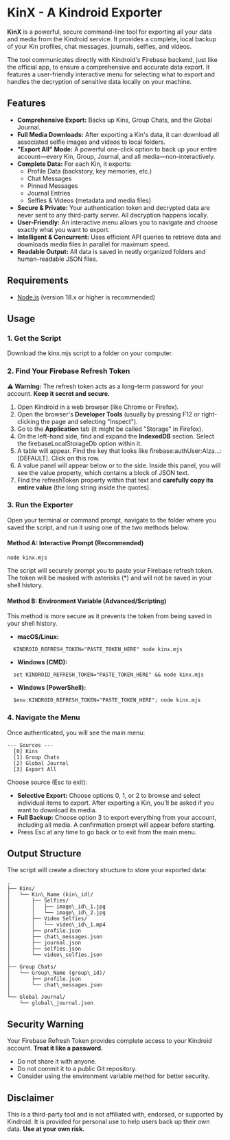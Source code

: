 # **KinX \- A Kindroid Exporter**

**KinX** is a powerful, secure command-line tool for exporting all your data and media from the Kindroid service. It provides a complete, local backup of your Kin profiles, chat messages, journals, selfies, and videos.

The tool communicates directly with Kindroid's Firebase backend, just like the official app, to ensure a comprehensive and accurate data export. It features a user-friendly interactive menu for selecting what to export and handles the decryption of sensitive data locally on your machine.

## **Features**

* **Comprehensive Export:** Backs up Kins, Group Chats, and the Global Journal.  
* **Full Media Downloads:** After exporting a Kin's data, it can download all associated selfie images and videos to local folders.  
* **"Export All" Mode:** A powerful one-click option to back up your entire account—every Kin, Group, Journal, and all media—non-interactively.  
* **Complete Data:** For each Kin, it exports:  
  * Profile Data (backstory, key memories, etc.)  
  * Chat Messages  
  * Pinned Messages  
  * Journal Entries  
  * Selfies & Videos (metadata and media files)  
* **Secure & Private:** Your authentication token and decrypted data are never sent to any third-party server. All decryption happens locally.  
* **User-Friendly:** An interactive menu allows you to navigate and choose exactly what you want to export.  
* **Intelligent & Concurrent:** Uses efficient API queries to retrieve data and downloads media files in parallel for maximum speed.  
* **Readable Output:** All data is saved in neatly organized folders and human-readable JSON files.

## **Requirements**

* [Node.js](https://nodejs.org/) (version 18.x or higher is recommended)

## **Usage**

### **1\. Get the Script**

Download the kinx.mjs script to a folder on your computer.

### **2\. Find Your Firebase Refresh Token**

**⚠️ Warning:** The refresh token acts as a long-term password for your account. **Keep it secret and secure.**

1. Open Kindroid in a web browser (like Chrome or Firefox).  
2. Open the browser's **Developer Tools** (usually by pressing F12 or right-clicking the page and selecting "Inspect").  
3. Go to the **Application** tab (it might be called "Storage" in Firefox).  
4. On the left-hand side, find and expand the **IndexedDB** section. Select the firebaseLocalStorageDb option within it.  
5. A table will appear. Find the key that looks like firebase:authUser:AIza...:\[DEFAULT\]. Click on this row.  
6. A value panel will appear below or to the side. Inside this panel, you will see the value property, which contains a block of JSON text.  
7. Find the refreshToken property within that text and **carefully copy its entire value** (the long string inside the quotes).

### **3\. Run the Exporter**

Open your terminal or command prompt, navigate to the folder where you saved the script, and run it using one of the two methods below.

#### **Method A: Interactive Prompt (Recommended)**

```
node kinx.mjs
```

The script will securely prompt you to paste your Firebase refresh token. The token will be masked with asterisks (\*) and will not be saved in your shell history.

#### **Method B: Environment Variable (Advanced/Scripting)**

This method is more secure as it prevents the token from being saved in your shell history.

* **macOS/Linux:**
```
  KINDROID_REFRESH_TOKEN="PASTE_TOKEN_HERE" node kinx.mjs
```

* **Windows (CMD):**  
```
  set KINDROID_REFRESH_TOKEN="PASTE_TOKEN_HERE" && node kinx.mjs
```

* **Windows (PowerShell):**  
```
  $env:KINDROID_REFRESH_TOKEN="PASTE_TOKEN_HERE"; node kinx.mjs
```

### **4\. Navigate the Menu**

Once authenticated, you will see the main menu:

```
--- Sources ---  
  [0] Kins  
  [1] Group Chats  
  [2] Global Journal  
  [3] Export All
```

Choose source (Esc to exit):

* **Selective Export:** Choose options 0, 1, or 2 to browse and select individual items to export. After exporting a Kin, you'll be asked if you want to download its media.  
* **Full Backup:** Choose option 3 to export everything from your account, including all media. A confirmation prompt will appear before starting.  
* Press Esc at any time to go back or to exit from the main menu.

## **Output Structure**

The script will create a directory structure to store your exported data:

```
.
├── Kins/  
│   └── Kin\_Name (kin\_id)/  
│       ├── Selfies/  
│       │   ├── image\_id\_1.jpg  
│       │   └── image\_id\_2.jpg  
│       ├── Video Selfies/  
│       │   └── video\_id\_1.mp4  
│       ├── profile.json  
│       ├── chat\_messages.json  
│       ├── journal.json  
│       ├── selfies.json  
│       └── video\_selfies.json  
│  
├── Group Chats/  
│   └── Group\_Name (group\_id)/  
│       ├── profile.json  
│       └── chat\_messages.json  
│  
└── Global Journal/  
    └── global\_journal.json
```

## **Security Warning**

Your Firebase Refresh Token provides complete access to your Kindroid account. **Treat it like a password.**

* Do not share it with anyone.  
* Do not commit it to a public Git repository.  
* Consider using the environment variable method for better security.

## **Disclaimer**

This is a third-party tool and is not affiliated with, endorsed, or supported by Kindroid. It is provided for personal use to help users back up their own data. **Use at your own risk.**
